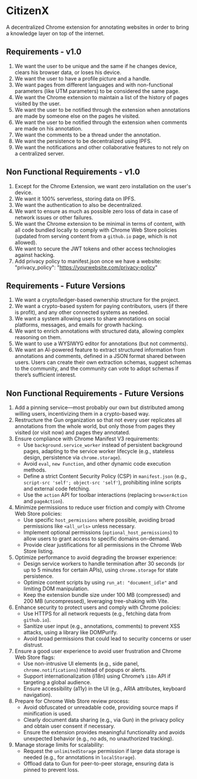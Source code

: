 # CitizenX

A decentralized Chrome extension for annotating websites in order to bring a knowledge layer on top of the internet.

## Requirements - v1.0
1. We want the user to be unique and the same if he changes device, clears his browser data, or loses his device.
2. We want the user to have a profile picture and a handle.
3. We want pages from different languages and with non-functional parameters (like UTM parameters) to be considered the same page.
4. We want the Chrome extension to maintain a list of the history of pages visited by the user.
5. We want the user to be notified through the extension when annotations are made by someone else on the pages he visited.
6. We want the user to be notified through the extension when comments are made on his annotation.
7. We want the comments to be a thread under the annotation.
8. We want the persistence to be decentralized using IPFS.
9. We want the notifications and other collaborative features to not rely on a centralized server.

## Non Functional Requirements - v1.0
1. Except for the Chrome Extension, we want zero installation on the user's device.
2. We want it 100% serverless, storing data on IPFS.
3. We want the authentication to also be decentralized.
4. We want to ensure as much as possible zero loss of data in case of network issues or other failures.
5. We want the Chrome extension to be minimal in terms of content, with all code bundled locally to comply with Chrome Web Store policies (updated from serving content from a `github.io` page, which is not allowed).
6. We want to secure the JWT tokens and other access technologies against hacking.
7. Add privacy policy to manifest.json once we have a website:   "privacy_policy": "https://yourwebsite.com/privacy-policy"

## Requirements - Future Versions
1. We want a crypto/ledger-based ownership structure for the project.
2. We want a crypto-based system for paying contributors, users (if there is profit), and any other connected systems as needed.
3. We want a system allowing users to share annotations on social platforms, messages, and emails for growth hacking.
4. We want to enrich annotations with structured data, allowing complex reasoning on them.
5. We want to use a WYSIWYG editor for annotations (but not comments).
6. We want an AI-powered feature to extract structured information from annotations and comments, defined in a JSON format shared between users. Users can create their own extraction schemas, suggest schemas to the community, and the community can vote to adopt schemas if there’s sufficient interest.

## Non Functional Requirements - Future Versions
1. Add a pinning service—most probably our own but distributed among willing users, incentivizing them in a crypto-based way.
2. Restructure the Gun organization so that not every user replicates all annotations from the whole world, but only those from pages they visited (or visit now) and pages they annotated.
3. Ensure compliance with Chrome Manifest V3 requirements:
   - Use `background.service_worker` instead of persistent background pages, adapting to the service worker lifecycle (e.g., stateless design, persistence via `chrome.storage`).
   - Avoid `eval`, `new Function`, and other dynamic code execution methods.
   - Define a strict Content Security Policy (CSP) in `manifest.json` (e.g., `script-src 'self'; object-src 'self'`), prohibiting inline scripts and external code fetching.
   - Use the `action` API for toolbar interactions (replacing `browserAction` and `pageAction`).
4. Minimize permissions to reduce user friction and comply with Chrome Web Store policies:
   - Use specific `host_permissions` where possible, avoiding broad permissions like `<all_urls>` unless necessary.
   - Implement optional permissions (`optional_host_permissions`) to allow users to grant access to specific domains on-demand.
   - Provide clear justifications for all permissions in the Chrome Web Store listing.
5. Optimize performance to avoid degrading the browser experience:
   - Design service workers to handle termination after 30 seconds (or up to 5 minutes for certain APIs), using `chrome.storage` for state persistence.
   - Optimize content scripts by using `run_at: "document_idle"` and limiting DOM manipulation.
   - Keep the extension bundle size under 100 MB (compressed) and 200 MB (uncompressed), leveraging tree-shaking with Vite.
6. Enhance security to protect users and comply with Chrome policies:
   - Use HTTPS for all network requests (e.g., fetching data from `github.io`).
   - Sanitize user input (e.g., annotations, comments) to prevent XSS attacks, using a library like DOMPurify.
   - Avoid broad permissions that could lead to security concerns or user distrust.
7. Ensure a good user experience to avoid user frustration and Chrome Web Store flags:
   - Use non-intrusive UI elements (e.g., side panel, `chrome.notifications`) instead of popups or alerts.
   - Support internationalization (i18n) using Chrome’s `i18n` API if targeting a global audience.
   - Ensure accessibility (a11y) in the UI (e.g., ARIA attributes, keyboard navigation).
8. Prepare for Chrome Web Store review process:
   - Avoid obfuscated or unreadable code, providing source maps if minification is used.
   - Clearly document data sharing (e.g., via Gun) in the privacy policy and obtain user consent if necessary.
   - Ensure the extension provides meaningful functionality and avoids unexpected behavior (e.g., no ads, no unauthorized tracking).
9. Manage storage limits for scalability:
   - Request the `unlimitedStorage` permission if large data storage is needed (e.g., for annotations in `localStorage`).
   - Offload data to Gun for peer-to-peer storage, ensuring data is pinned to prevent loss.